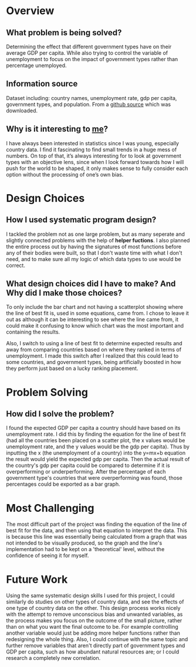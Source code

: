 # Overview

## What problem is being solved?

Determining the effect that different government types have on their average GDP per capita. While also trying to control the variable of unemployment to focus on the impact of government types rather than percentage unemployed.

## Information source

Dataset including: country names, unemployment rate, gdp per capita, government types, and population. From a [github source](https://github.com/ghenshaw/datasets/blob/master/country_per_cap_gdp_unemployment_gov_type_pop.csv) which was downloaded.

## Why is it interesting to <u>me</u>?

I have always been interested in statistics since I was young, especially country data. I find it fascinating to find small trends in a huge mess of numbers. On top of that, it’s always interesting for to look at government types with an objective lens, since when I look forward towards how I will push for the world to be shaped, it only makes sense to fully consider each option without the processing of one’s own bias.

# Design Choices

## How I used systematic program design?

I tackled the problem not as one large problem, but as many seperate and slightly connected problems with the help of **helper fuctions**. I also planned the entire process out by having the signatures of most functions before any of their bodies were built, so that I don't waste time with what I don't need, and to make sure all my logic of which data types to use would be correct.

## What design choices did I have to make? And Why did I make those choices?

To only include the bar chart and not having a scatterplot showing where the line of best fit is, used in some equations, came from. I chose to leave it out as although it can be interesting to see where the line came from, it could make it confusing to know which chart was the most important and containing the results.

Also, I switch to using a line of best fit to determine expected results and away from comparing countries based on where they ranked in terms of unemployment. I made this switch after I realized that this could lead to some countries, and government types, being artificially boosted in how they perform just based on a lucky ranking placement. 

# Problem Solving

## How did I solve the problem?

I found the expected GDP per capita a country should have based on its unemployment rate. I did this by finding the equation for the line of best fit (had all the countries been placed on a scatter plot, the x values would be unemployment rate, and the y values would be the gdp per capita). Thus by inputting the x (the unemployment of a country) into the y=mx+b equation the result would yield the expected gdp per capita. Then the actual result of the country's gdp per capita could be compared to determine if it is overperforming or underperforming. After the percentage of each government type's countries that were overperforming was found, those percentages could be exported as a bar graph.

# Most Challenging

The most difficult part of the project was finding the equation of the line of best fit for the data, and then using that equation to interpret the data. This is because this line was essentially being calculated from a graph that was not intended to be visually produced, so the graph and the line's implementation had to be kept on a 'theoretical' level, without the confidence of seeing it for myself.

# Future Work

Using the same systematic design skills I used for this project, I could similarly do studies on other types of country data, and see the effects of one type of country data on the other. This design process works nicely with the attempt to remove unconscious bias and unwanted variables, as the process makes you focus on the outcome of the small picture, rather than on what you want the final outcome to be. For example controlling another variable would just be adding more helper functions rather than redesigning the whole thing. Also, I could continue with the same topic and further remove variables that aren't directly part of government types and GDP per capita, such as how abundant natural resources are; or I could research a completely new correlation.
